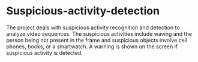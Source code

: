 # Suspicious-activity-detection
The project deals with suspicious activity recognition and detection to analyze video sequences. The suspicious activities include waving and the person being not present in the frame and suspicious objects involve cell phones, books, or a smartwatch. A warning is shown on the screen if suspicious activity is detected.
